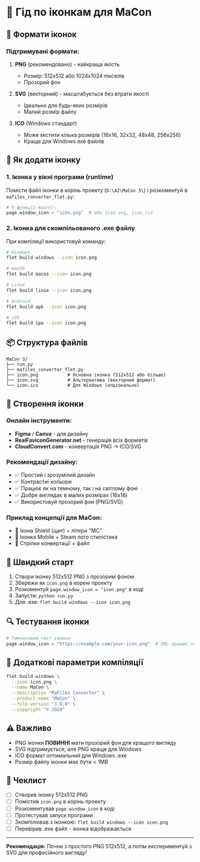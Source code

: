 # 🎨 Гід по іконкам для MaCon

## 📁 Формати іконок

### Підтримувані формати:
1. **PNG** (рекомендовано) - найкраща якість
   - Розмір: 512x512 або 1024x1024 пікселів
   - Прозорий фон
   
2. **SVG** (векторний) - масштабується без втрати якості
   - Ідеально для будь-яких розмірів
   - Малий розмір файлу
   
3. **ICO** (Windows стандарт)
   - Може містити кілька розмірів (16x16, 32x32, 48x48, 256x256)
   - Краще для Windows exe файлів

## 🔧 Як додати іконку

### 1. Іконка у вікні програми (runtime)

Помісти файл іконки в корінь проекту (`D:\AI\MaCon 3\`) і розкоментуй в `mafiles_converter_flet.py`:

```python
# У функції main():
page.window_icon = "icon.png"  # або icon.svg, icon.ico
```

### 2. Іконка для скомпільованого .exe файлу

При компіляції використовуй команду:

```bash
# Windows
flet build windows --icon icon.png

# macOS
flet build macos --icon icon.png

# Linux
flet build linux --icon icon.png

# Android
flet build apk --icon icon.png

# iOS
flet build ipa --icon icon.png
```

## 📦 Структура файлів

```
MaCon 3/
├── run.py
├── mafiles_converter_flet.py
├── icon.png           # Основна іконка (512x512 або більше)
├── icon.svg           # Альтернатива (векторний формат)
└── icon.ico           # Для Windows (опціонально)
```

## 🎨 Створення іконки

### Онлайн інструменти:
- **Figma** / **Canva** - для дизайну
- **RealFaviconGenerator.net** - генерація всіх форматів
- **CloudConvert.com** - конвертація PNG → ICO/SVG

### Рекомендації дизайну:
- ✅ Простий і зрозумілий дизайн
- ✅ Контрастні кольори
- ✅ Працює як на темному, так і на світлому фоні
- ✅ Добре виглядає в малих розмірах (16x16)
- ✅ Використовуй прозорий фон (PNG/SVG)

### Приклад концепції для MaCon:
- 🔐 Ікона Shield (щит) + літери "MC"
- 📱 Іконка Mobile + Steam лого стилістика
- 🔄 Стрілки конвертації + файл

## 🚀 Швидкий старт

1. Створи іконку 512x512 PNG з прозорим фоном
2. Збережи як `icon.png` в корені проекту
3. Розкоментуй `page.window_icon = "icon.png"` в коді
4. Запусти: `python run.py`
5. Для .exe: `flet build windows --icon icon.png`

## 🔍 Тестування іконки

```python
# Тимчасовий тест іконки
page.window_icon = "https://example.com/your-icon.png"  # URL працює теж!
```

## 📝 Додаткові параметри компіляції

```bash
flet build windows \
  --icon icon.png \
  --name MaCon \
  --description "MaFiles Converter" \
  --product-name "MaCon" \
  --file-version "3.0.0" \
  --copyright "© 2024"
```

## ⚠️ Важливо

- PNG іконки **ПОВИННІ** мати прозорий фон для кращого вигляду
- SVG підтримується, але PNG краще для Windows
- ICO формат оптимальний для Windows .exe
- Розмір файлу іконки має бути < 1MB

## 🎯 Чеклист

- [ ] Створив іконку 512x512 PNG
- [ ] Помістив `icon.png` в корінь проекту
- [ ] Розкоментував `page.window_icon` в коді
- [ ] Протестував запуск програми
- [ ] Зкомпілював з іконкою: `flet build windows --icon icon.png`
- [ ] Перевірив .exe файл - іконка відображається

---

**Рекомендація:** Почни з простого PNG 512x512, а потім експериментуй з SVG для професійного вигляду!

